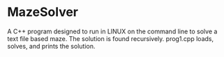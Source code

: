 # MazeSolver
A C++ program designed to run in LINUX on the command line to solve a text file based maze. The solution is found recursively. prog1.cpp loads, solves, and prints the solution.
